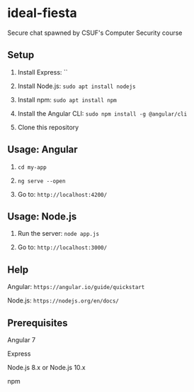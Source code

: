 # ideal-fiesta
Secure chat spawned by CSUF's Computer Security course



## Setup

  1) Install Express: ``

  1) Install Node.js: `sudo apt install nodejs`

  2) Install npm: `sudo apt install npm`

  3) Install the Angular CLI: `sudo npm install -g @angular/cli`

  4) Clone this repository



## Usage: Angular

  1) `cd my-app`

  2) `ng serve --open`

  2) Go to: `http://localhost:4200/`


  
## Usage: Node.js

  1) Run the server: `node app.js`

  2) Go to: `http://localhost:3000/`



## Help

  Angular: `https://angular.io/guide/quickstart`

  Node.js: `https://nodejs.org/en/docs/`



## Prerequisites

  Angular 7
  
  Express

  Node.js 8.x or Node.js 10.x
  
  npm
  
  
